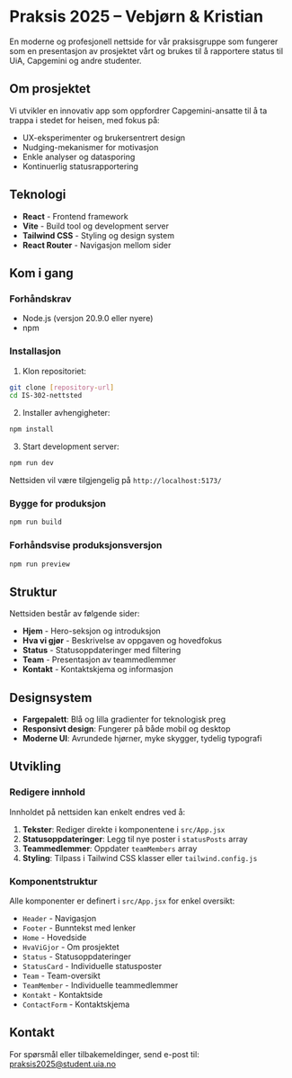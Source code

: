 # Praksis 2025 – Vebjørn & Kristian

En moderne og profesjonell nettside for vår praksisgruppe som fungerer som en presentasjon av prosjektet vårt og brukes til å rapportere status til UiA, Capgemini og andre studenter.

## Om prosjektet

Vi utvikler en innovativ app som oppfordrer Capgemini-ansatte til å ta trappa i stedet for heisen, med fokus på:

- UX-eksperimenter og brukersentrert design
- Nudging-mekanismer for motivasjon
- Enkle analyser og datasporing
- Kontinuerlig statusrapportering

## Teknologi

- **React** - Frontend framework
- **Vite** - Build tool og development server
- **Tailwind CSS** - Styling og design system
- **React Router** - Navigasjon mellom sider

## Kom i gang

### Forhåndskrav

- Node.js (versjon 20.9.0 eller nyere)
- npm

### Installasjon

1. Klon repositoriet:
```bash
git clone [repository-url]
cd IS-302-nettsted
```

2. Installer avhengigheter:
```bash
npm install
```

3. Start development server:
```bash
npm run dev
```

Nettsiden vil være tilgjengelig på `http://localhost:5173/`

### Bygge for produksjon

```bash
npm run build
```

### Forhåndsvise produksjonsversjon

```bash
npm run preview
```

## Struktur

Nettsiden består av følgende sider:

- **Hjem** - Hero-seksjon og introduksjon
- **Hva vi gjør** - Beskrivelse av oppgaven og hovedfokus
- **Status** - Statusoppdateringer med filtering
- **Team** - Presentasjon av teammedlemmer
- **Kontakt** - Kontaktskjema og informasjon

## Designsystem

- **Fargepalett**: Blå og lilla gradienter for teknologisk preg
- **Responsivt design**: Fungerer på både mobil og desktop
- **Moderne UI**: Avrundede hjørner, myke skygger, tydelig typografi

## Utvikling

### Redigere innhold

Innholdet på nettsiden kan enkelt endres ved å:

1. **Tekster**: Rediger direkte i komponentene i `src/App.jsx`
2. **Statusoppdateringer**: Legg til nye poster i `statusPosts` array
3. **Teammedlemmer**: Oppdater `teamMembers` array
4. **Styling**: Tilpass i Tailwind CSS klasser eller `tailwind.config.js`

### Komponentstruktur

Alle komponenter er definert i `src/App.jsx` for enkel oversikt:

- `Header` - Navigasjon
- `Footer` - Bunntekst med lenker
- `Home` - Hovedside
- `HvaViGjor` - Om prosjektet
- `Status` - Statusoppdateringer
- `StatusCard` - Individuelle statusposter
- `Team` - Team-oversikt
- `TeamMember` - Individuelle teammedlemmer
- `Kontakt` - Kontaktside
- `ContactForm` - Kontaktskjema

## Kontakt

For spørsmål eller tilbakemeldinger, send e-post til: praksis2025@student.uia.no